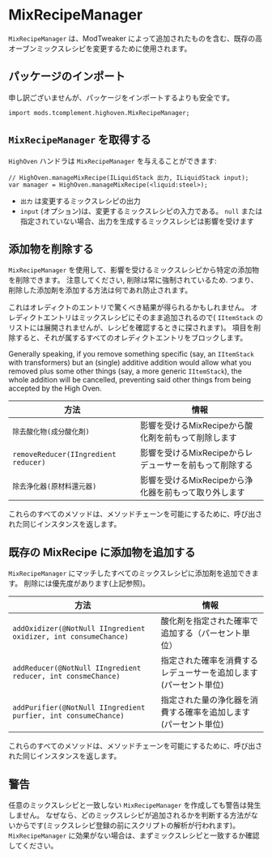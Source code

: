 # MixRecipeManager

`MixRecipeManager` は、ModTweaker によって追加されたものを含む、既存の高オーブンミックスレシピを変更するために使用されます。

## パッケージのインポート

申し訳ございませんが、パッケージをインポートするよりも安全です。

```zenscript
import mods.tcomplement.highoven.MixRecipeManager;
```

## `MixRecipeManager` を取得する

`HighOven` ハンドラは `MixRecipeManager` を与えることができます:

```zenscript
// HighOven.manageMixRecipe(ILiquidStack 出力, ILiquidStack input);
var manager = HighOven.manageMixRecipe(<liquid:steel>);
```

+ `出力` は変更するミックスレシピの出力
+ `input` (オプション)は、変更するミックスレシピの入力である。 `null` または指定されていない場合、出力を生成するミックスレシピは影響を受けます

## 添加物を削除する

`MixRecipeManager` を使用して、影響を受けるミックスレシピから特定の添加物を削除できます。 注意してください, 削除は常に強制されているため. つまり、削除した添加剤を添加する方法は何であれ防止されます。

これはオレディクトのエントリで驚くべき結果が得られるかもしれません。 オレディクトエントリはミックスレシピにそのまま追加されるので( `IItemStack` のリストには展開されませんが、レシピを確認するときに探されます)。 項目を削除すると、それが属するすべてのオレディクトエントリをブロックします。

Generally speaking, if you remove something specific (say, an `IItemStack` with transformers) but an (single) additive addition would allow what you removed plus some other things (say, a more generic `IItemStack`), the whole addition will be cancelled, preventing said other things from being accepted by the High Oven.

| 方法                                   | 情報                               |
| ------------------------------------ | -------------------------------- |
| `除去酸化物(成分酸化剤)`                       | 影響を受けるMixRecipeから酸化剤を前もって削除します   |
| `removeReducer(IIngredient reducer)` | 影響を受けるMixRecipeからレデューサーを前もって削除する |
| `除去浄化器(原材料還元器)`                      | 影響を受けるMixRecipeから浄化器を前もって取り外します  |


これらのすべてのメソッドは、メソッドチェーンを可能にするために、呼び出された同じインスタンスを返します。

## 既存の MixRecipe に添加物を追加する

`MixRecipeManager` にマッチしたすべてのミックスレシピに添加剤を追加できます。 削除には優先度があります(上記参照)。

| 方法                                                              | 情報                                 |
| --------------------------------------------------------------- | ---------------------------------- |
| `addOxidizer(@NotNull IIngredient oxidizer, int consumeChance)` | 酸化剤を指定された確率で追加する（パーセント単位）          |
| `addReducer(@NotNull IIngredient reducer, int consmeChance)`    | 指定された確率を消費するレデューサーを追加します (パーセント単位) |
| `addPurifier(@NotNull IIngredient purfier, int consumeChance)`  | 指定された量の浄化器を消費する確率を追加します (パーセント単位)  |


これらのすべてのメソッドは、メソッドチェーンを可能にするために、呼び出された同じインスタンスを返します。

## 警告

任意のミックスレシピと一致しない `MixRecipeManager` を作成しても警告は発生しません。 なぜなら、どのミックスレシピが追加されるかを判断する方法がないからです(ミックスレシピ登録の前にスクリプトの解析が行われます)。 `MixRecipeManager` に効果がない場合は、まずミックスレシピと一致するか確認してください。